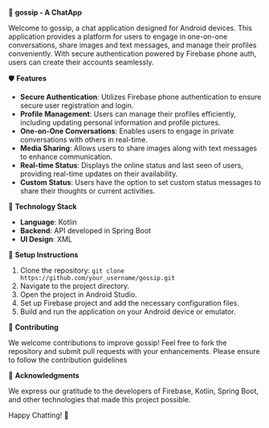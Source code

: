 📱 **gossip - A ChatApp**

Welcome to gossip, a chat application designed for Android devices. This application provides a platform for users to engage in one-on-one conversations, share images and text messages, and manage their profiles conveniently. With secure authentication powered by Firebase phone auth, users can create their accounts seamlessly.

🛡️ **Features**

- **Secure Authentication**: Utilizes Firebase phone authentication to ensure secure user registration and login.
- **Profile Management**: Users can manage their profiles efficiently, including updating personal information and profile pictures.
- **One-on-One Conversations**: Enables users to engage in private conversations with others in real-time.
- **Media Sharing**: Allows users to share images along with text messages to enhance communication.
- **Real-time Status**: Displays the online status and last seen of users, providing real-time updates on their availability.
- **Custom Status**: Users have the option to set custom status messages to share their thoughts or current activities.

🚀 **Technology Stack**

- **Language**: Kotlin
- **Backend**: API developed in Spring Boot
- **UI Design**: XML

🔧 **Setup Instructions**

1. Clone the repository: `git clone https://github.com/your_username/gossip.git`
2. Navigate to the project directory.
3. Open the project in Android Studio.
4. Set up Firebase project and add the necessary configuration files.
5. Build and run the application on your Android device or emulator.

📝 **Contributing**

We welcome contributions to improve gossip! Feel free to fork the repository and submit pull requests with your enhancements. Please ensure to follow the contribution guidelines

🌟 **Acknowledgments**

We express our gratitude to the developers of Firebase, Kotlin, Spring Boot, and other technologies that made this project possible.

Happy Chatting! 🎉

